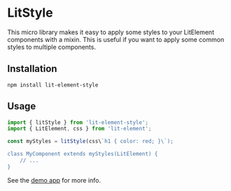 # LitStyle

This micro library makes it easy to apply some styles to your
LitElement components with a mixin. This is useful if you want
to apply some common styles to multiple components.

## Installation

```
npm install lit-element-style
```

## Usage

```javascript
import { litStyle } from 'lit-element-style';
import { LitElement, css } from 'lit-element';

const myStyles = litStyle(css\`h1 { color: red; }\`);

class MyComponent extends myStyles(LitElement) {
    // ...
}
```

See the [demo app](https://gitaarik.github.io/lit-style/demo-app/build/#basic-usage)
for more info.
